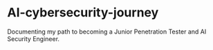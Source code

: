 # AI-cybersecurity-journey
Documenting my path to becoming a Junior Penetration Tester and AI Security Engineer.
